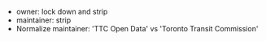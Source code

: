 * owner: lock down and strip
* maintainer: strip
* Normalize maintainer: 'TTC Open Data' vs 'Toronto Transit Commission'
